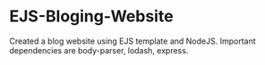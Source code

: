 # EJS-Bloging-Website
Created a blog website using EJS template and NodeJS. Important dependencies are body-parser, lodash, express.
